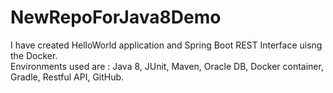 # NewRepoForJava8Demo


I have created HelloWorld application and Spring Boot REST Interface uisng the Docker.  
Environments used are : Java 8, JUnit, Maven, Oracle DB, Docker container, Gradle, Restful API, GitHub.



